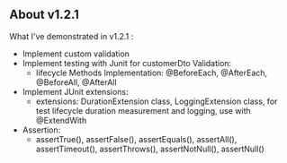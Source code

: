 ## About v1.2.1
What I've demonstrated in v1.2.1 :
- Implement custom validation
- Implement testing with Junit for customerDto Validation:
  - lifecycle Methods Implementation: @BeforeEach, @AfterEach, @BeforeAll, @AfterAll
- Implement JUnit extensions:
  - extensions: DurationExtension class, LoggingExtension class,  for test lifecycle duration measurement and logging, use with @ExtendWith
- Assertion:
  - assertTrue(), assertFalse(), assertEquals(), assertAll(), assertTimeout(), assertThrows(), assertNotNull(), assertNull()